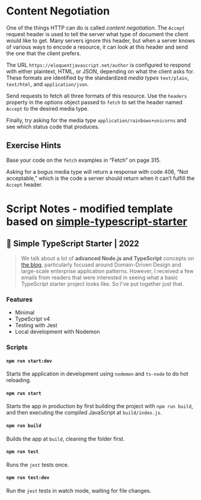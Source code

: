# Content Negotiation

One of the things HTTP can do is called _content negotiation_. The `Accept`
request header is used to tell the server what type of document the client
would like to get. Many servers ignore this header, but when a server knows
of various ways to encode a resource, it can look at this header and send the
one that the client prefers.

The URL `https://eloquentjavascript.net/author` is configured to respond
with either plaintext, HTML, or JSON, depending on what the client asks
for. These formats are identified by the standardized _media types_ `text/plain`,
`text/html`, and `application/json`.

Send requests to fetch all three formats of this resource. Use the `headers`
property in the options object passed to `fetch` to set the header named `Accept`
to the desired media type.

Finally, try asking for the media type `application/rainbows+unicorns` and
see which status code that produces.

## Exercise Hints

Base your code on the `fetch` examples in “Fetch” on page 315.

Asking for a bogus media type will return a response with code 406, “Not
acceptable,” which is the code a server should return when it can’t fulfill the
`Accept` header.

# Script Notes - modified template based on [simple-typescript-starter](https://github.com/stemmlerjs/simple-typescript-starter)

## 🧰 Simple TypeScript Starter | 2022

> We talk about a lot of **advanced Node.js and TypeScript** concepts on [the blog](https://khalilstemmler.com), particularly focused around Domain-Driven Design and large-scale enterprise application patterns. However, I received a few emails from readers that were interested in seeing what a basic TypeScript starter project looks like. So I've put together just that.

### Features

- Minimal
- TypeScript v4
- Testing with Jest
- Local development with Nodemon

### Scripts

#### `npm run start:dev`

Starts the application in development using `nodemon` and `ts-node` to do hot reloading.

#### `npm run start`

Starts the app in production by first building the project with `npm run build`, and then executing the compiled JavaScript at `build/index.js`.

#### `npm run build`

Builds the app at `build`, cleaning the folder first.

#### `npm run test`

Runs the `jest` tests once.

#### `npm run test:dev`

Run the `jest` tests in watch mode, waiting for file changes.
